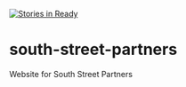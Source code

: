 [![Stories in Ready](https://badge.waffle.io/sdco-partners/south-street-partners.png?label=ready&title=Ready)](https://waffle.io/sdco-partners/south-street-partners)
# south-street-partners
Website for South Street Partners

